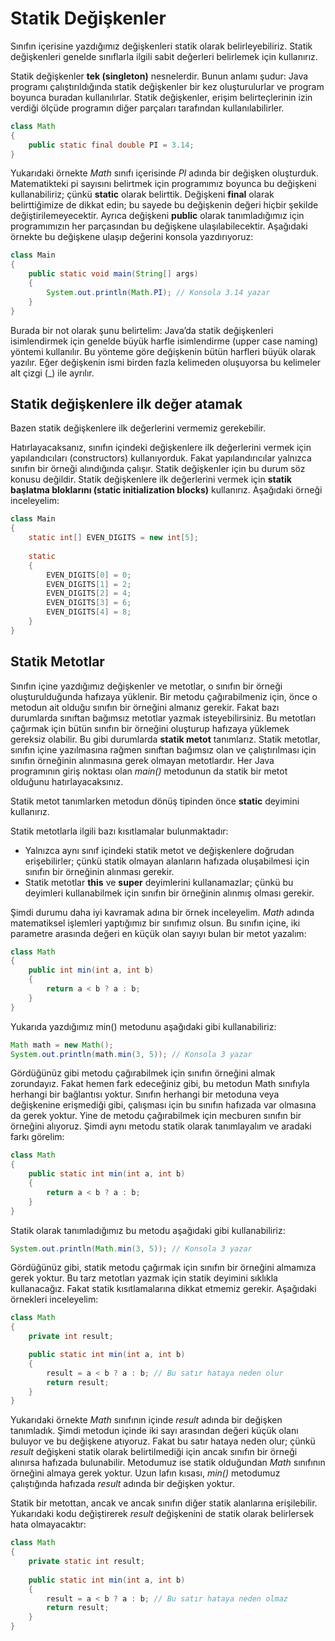 # Statik Değişkenler

Sınıfın içerisine yazdığımız değişkenleri statik olarak belirleyebiliriz. Statik değişkenleri genelde sınıflarla ilgili sabit değerleri belirlemek için kullanırız.

Statik değişkenler **tek (singleton)** nesnelerdir. Bunun anlamı şudur: Java programı çalıştırıldığında statik değişkenler bir kez oluşturulurlar ve program boyunca buradan kullanılırlar. Statik değişkenler, erişim belirteçlerinin izin verdiği ölçüde programın diğer parçaları tarafından kullanılabilirler.

```java
class Math
{
	public static final double PI = 3.14;
}
```

Yukarıdaki örnekte _Math_ sınıfı içerisinde _PI_ adında bir değişken oluşturduk. Matematikteki pi sayısını belirtmek için programımız boyunca bu değişkeni kullanabiliriz; çünkü **static** olarak belirttik. Değişkeni **final** olarak belirttiğimize de dikkat edin; bu sayede bu değişkenin değeri hiçbir şekilde değiştirilemeyecektir. Ayrıca değişkeni **public** olarak tanımladığımız için programımızın her parçasından bu değişkene ulaşılabilecektir. Aşağıdaki örnekte bu değişkene ulaşıp değerini konsola yazdırıyoruz:

```java
class Main
{
	public static void main(String[] args)
	{
		System.out.println(Math.PI); // Konsola 3.14 yazar
	}
}
```

Burada bir not olarak şunu belirtelim: Java’da statik değişkenleri isimlendirmek için genelde büyük harfle isimlendirme (upper case naming) yöntemi kullanılır. Bu yönteme göre değişkenin bütün harfleri büyük olarak yazılır. Eğer değişkenin ismi birden fazla kelimeden oluşuyorsa bu kelimeler alt çizgi (_) ile ayrılır.

## Statik değişkenlere ilk değer atamak

Bazen statik değişkenlere ilk değerlerini vermemiz gerekebilir.

Hatırlayacaksanız, sınıfın içindeki değişkenlere ilk değerlerini vermek için yapılandıcıları (constructors) kullanıyorduk. Fakat yapılandırıcılar yalnızca sınıfın bir örneği alındığında çalışır. Statik değişkenler için bu durum söz konusu değildir. Statik değişkenlere ilk değerlerini vermek için **statik başlatma bloklarını (static initialization blocks)** kullanırız. Aşağıdaki örneği inceleyelim:

```java
class Main
{
	static int[] EVEN_DIGITS = new int[5];
	
    static
	{
		EVEN_DIGITS[0] = 0;
		EVEN_DIGITS[1] = 2;
		EVEN_DIGITS[2] = 4;
		EVEN_DIGITS[3] = 6;
		EVEN_DIGITS[4] = 8;
	}
}
```

## Statik Metotlar

Sınıfın içine yazdığımız değişkenler ve metotlar, o sınıfın bir örneği oluşturulduğunda hafızaya yüklenir. Bir metodu çağırabilmeniz için, önce o metodun ait olduğu sınıfın bir örneğini almanız gerekir. Fakat bazı durumlarda sınıftan bağımsız metotlar yazmak isteyebilirsiniz. Bu metotları çağırmak için bütün sınıfın bir örneğini oluşturup hafızaya yüklemek gereksiz olabilir. Bu gibi durumlarda **statik metot** tanımlarız. Statik metotlar, sınıfın içine yazılmasına rağmen sınıftan bağımsız olan ve çalıştırılması için sınıfın örneğinin alınmasına gerek olmayan metotlardır. Her Java programının giriş noktası olan _main()_ metodunun da statik bir metot olduğunu hatırlayacaksınız.

Statik metot tanımlarken metodun dönüş tipinden önce **static** deyimini kullanırız.

Statik metotlarla ilgili bazı kısıtlamalar bulunmaktadır:

- Yalnızca aynı sınıf içindeki statik metot ve değişkenlere doğrudan erişebilirler; çünkü statik olmayan alanların hafızada oluşabilmesi için sınıfın bir örneğinin alınması gerekir.
- Statik metotlar **this** ve **super** deyimlerini kullanamazlar; çünkü bu deyimleri kullanabilmek için sınıfın bir örneğinin alınmış olması gerekir.

Şimdi durumu daha iyi kavramak adına bir örnek inceleyelim. _Math_ adında matematiksel işlemleri yaptığımız bir sınıfımız olsun. Bu sınıfın içine, iki parametre arasında değeri en küçük olan sayıyı bulan bir metot yazalım:

```java
class Math
{
	public int min(int a, int b)
	{
		return a < b ? a : b;
	}
}
```

Yukarıda yazdığımız min() metodunu aşağıdaki gibi kullanabiliriz:

```java
Math math = new Math();
System.out.println(math.min(3, 5)); // Konsola 3 yazar
```

Gördüğünüz gibi metodu çağırabilmek için sınıfın örneğini almak zorundayız. Fakat hemen fark edeceğiniz gibi, bu metodun Math sınıfıyla herhangi bir bağlantısı yoktur. Sınıfın herhangi bir metoduna veya değişkenine erişmediği gibi, çalışması için bu sınıfın hafızada var olmasına da gerek yoktur. Yine de metodu çağırabilmek için mecburen sınıfın bir örneğini alıyoruz. Şimdi aynı metodu statik olarak tanımlayalım ve aradaki farkı görelim:

```java
class Math
{
	public static int min(int a, int b)
	{
		return a < b ? a : b;
	}
}
```

Statik olarak tanımladığımız bu metodu aşağıdaki gibi kullanabiliriz:

```java
System.out.println(Math.min(3, 5)); // Konsola 3 yazar
```

Gördüğünüz gibi, statik metodu çağırmak için sınıfın bir örneğini almamıza gerek yoktur. Bu tarz metotları yazmak için statik deyimini sıklıkla kullanacağız. Fakat statik kısıtlamalarına dikkat etmemiz gerekir. Aşağıdaki örnekleri inceleyelim:

```java
class Math
{
	private int result;

    public static int min(int a, int b)
	{
		result = a < b ? a : b; // Bu satır hataya neden olur
		return result;
	}
}
```

Yukarıdaki örnekte _Math_ sınıfının içinde _result_ adında bir değişken tanımladık. Şimdi metodun içinde iki sayı arasından değeri küçük olanı buluyor ve bu değişkene atıyoruz. Fakat bu satır hataya neden olur; çünkü _result_ değişkeni statik olarak belirtilmediği için ancak sınıfın bir örneği alınırsa hafızada bulunabilir. Metodumuz ise statik olduğundan _Math_ sınıfının örneğini almaya gerek yoktur. Uzun lafın kısası, _min()_ metodumuz çalıştığında hafızada _result_ adında bir değişken yoktur.

Statik bir metottan, ancak ve ancak sınıfın diğer statik alanlarına erişilebilir. Yukarıdaki kodu değiştirerek _result_ değişkenini de statik olarak belirlersek hata olmayacaktır:

```java
class Math
{
	private static int result;
	
    public static int min(int a, int b)
	{
		result = a < b ? a : b; // Bu satır hataya neden olmaz
		return result;
	}
}
```

